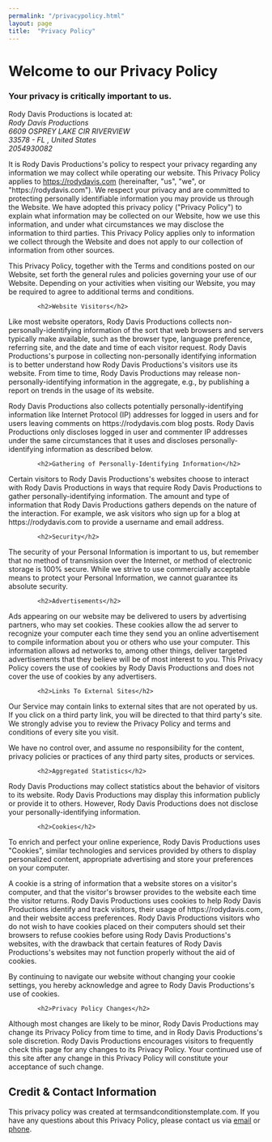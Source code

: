 ```yaml
---
permalink: "/privacypolicy.html"
layout: page
title:  "Privacy Policy"
---
```

			
<h1>Welcome to our Privacy Policy</h1>
<h3>Your privacy is critically important to us.</h3>
Rody Davis Productions is located at:<br/>
<address>
	Rody Davis Productions<br/>6609 OSPREY LAKE CIR RIVERVIEW <br />33578 - FL , United States<br/>2054930082			</address>

<p>It is Rody Davis Productions's policy to respect your privacy regarding any information we may collect while operating our website. This Privacy Policy applies to <a href="https://rodydavis.com">https://rodydavis.com</a> (hereinafter, "us", "we", or "https://rodydavis.com"). We respect your privacy and are committed to protecting personally identifiable information you may provide us through the Website. We have adopted this privacy policy ("Privacy Policy") to explain what information may be collected on our Website, how we use this information, and under what circumstances we may disclose the information to third parties. This Privacy Policy applies only to information we collect through the Website and does not apply to our collection of information from other sources.</p>
<p>This Privacy Policy, together with the Terms and conditions posted on our Website, set forth the general rules and policies governing your use of our Website. Depending on your activities when visiting our Website, you may be required to agree to additional terms and conditions.</p>

			<h2>Website Visitors</h2>
<p>Like most website operators, Rody Davis Productions collects non-personally-identifying information of the sort that web browsers and servers typically make available, such as the browser type, language preference, referring site, and the date and time of each visitor request. Rody Davis Productions's purpose in collecting non-personally identifying information is to better understand how Rody Davis Productions's visitors use its website. From time to time, Rody Davis Productions may release non-personally-identifying information in the aggregate, e.g., by publishing a report on trends in the usage of its website.</p>
<p>Rody Davis Productions also collects potentially personally-identifying information like Internet Protocol (IP) addresses for logged in users and for users leaving comments on https://rodydavis.com blog posts. Rody Davis Productions only discloses logged in user and commenter IP addresses under the same circumstances that it uses and discloses personally-identifying information as described below.</p>

			<h2>Gathering of Personally-Identifying Information</h2>
<p>Certain visitors to Rody Davis Productions's websites choose to interact with Rody Davis Productions in ways that require Rody Davis Productions to gather personally-identifying information. The amount and type of information that Rody Davis Productions gathers depends on the nature of the interaction. For example, we ask visitors who sign up for a blog at https://rodydavis.com to provide a username and email address.</p>

			<h2>Security</h2>
<p>The security of your Personal Information is important to us, but remember that no method of transmission over the Internet, or method of electronic storage is 100% secure. While we strive to use commercially acceptable means to protect your Personal Information, we cannot guarantee its absolute security.</p>

			<h2>Advertisements</h2>
<p>Ads appearing on our website may be delivered to users by advertising partners, who may set cookies. These cookies allow the ad server to recognize your computer each time they send you an online advertisement to compile information about you or others who use your computer. This information allows ad networks to, among other things, deliver targeted advertisements that they believe will be of most interest to you. This Privacy Policy covers the use of cookies by Rody Davis Productions and does not cover the use of cookies by any advertisers.</p>


			<h2>Links To External Sites</h2>
<p>Our Service may contain links to external sites that are not operated by us. If you click on a third party link, you will be directed to that third party's site. We strongly advise you to review the Privacy Policy and terms and conditions of every site you visit.</p>
<p>We have no control over, and assume no responsibility for the content, privacy policies or practices of any third party sites, products or services.</p>



			<h2>Aggregated Statistics</h2>
<p>Rody Davis Productions may collect statistics about the behavior of visitors to its website. Rody Davis Productions may display this information publicly or provide it to others. However, Rody Davis Productions does not disclose your personally-identifying information.</p>


			<h2>Cookies</h2>
<p>To enrich and perfect your online experience, Rody Davis Productions uses "Cookies", similar technologies and services provided by others to display personalized content, appropriate advertising and store your preferences on your computer.</p>
<p>A cookie is a string of information that a website stores on a visitor's computer, and that the visitor's browser provides to the website each time the visitor returns. Rody Davis Productions uses cookies to help Rody Davis Productions identify and track visitors, their usage of https://rodydavis.com, and their website access preferences. Rody Davis Productions visitors who do not wish to have cookies placed on their computers should set their browsers to refuse cookies before using Rody Davis Productions's websites, with the drawback that certain features of Rody Davis Productions's websites may not function properly without the aid of cookies.</p>
<p>By continuing to navigate our website without changing your cookie settings, you hereby acknowledge and agree to Rody Davis Productions's use of cookies.</p>



			<h2>Privacy Policy Changes</h2>
<p>Although most changes are likely to be minor, Rody Davis Productions may change its Privacy Policy from time to time, and in Rody Davis Productions's sole discretion. Rody Davis Productions encourages visitors to frequently check this page for any changes to its Privacy Policy. Your continued use of this site after any change in this Privacy Policy will constitute your acceptance of such change.</p>


<h2>Credit & Contact Information</h2>
				<p>This privacy policy was created at <a style="color:inherit;text-decoration:none;" href="https://termsandconditionstemplate.com/privacy-policy-generator/" title="Privacy policy template generator" target="_blank">termsandconditionstemplate.com</a>. If you have any questions about this Privacy Policy, please contact us via <a href="mailto:rody.davis.jr@gmail.com">email</a> or <a href="tel:2054930082">phone</a>.</p>
		